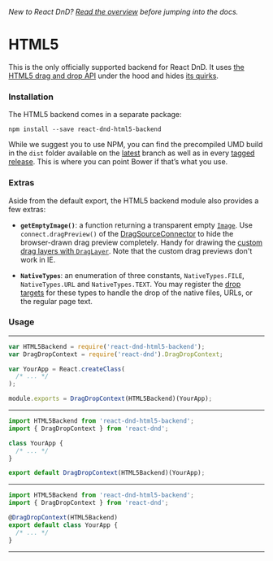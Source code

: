 *New to React DnD? [Read the overview](docs-overview.html) before jumping into the docs.*

HTML5
===================

This is the only officially supported backend for React DnD. It uses [the HTML5 drag and drop API](https://developer.mozilla.org/en-US/docs/Web/Guide/HTML/Drag_and_drop) under the hood and hides [its quirks](http://quirksmode.org/blog/archives/2009/09/the_html5_drag.html).

### Installation

The HTML5 backend comes in a separate package:

```
npm install --save react-dnd-html5-backend
```

While we suggest you to use NPM, you can find the precompiled UMD build in the `dist` folder available on the [latest](https://github.com/gaearon/react-dnd-html5-backend/tree/latest/dist) branch as well as in every [tagged release](https://github.com/gaearon/react-dnd-html5-backend/releases). This is where you can point Bower if that’s what you use.

### Extras

Aside from the default export, the HTML5 backend module also provides a few extras:

* **`getEmptyImage()`**: a function returning a transparent empty [`Image`](https://developer.mozilla.org/en-US/docs/Web/API/HTMLImageElement/Image). Use `connect.dragPreview()` of the [DragSourceConnector](docs-drag-source-connector.html) to hide the browser-drawn drag preview completely. Handy for drawing the [custom drag layers with `DragLayer`](docs-drag-layer.html). Note that the custom drag previews don't work in IE.

* **`NativeTypes`**: an enumeration of three constants, `NativeTypes.FILE`, `NativeTypes.URL` and `NativeTypes.TEXT`. You may register the [drop targets](docs-drop-target.html) for these types to handle the drop of the native files, URLs, or the regular page text.

### Usage

-------------------
```js
var HTML5Backend = require('react-dnd-html5-backend');
var DragDropContext = require('react-dnd').DragDropContext;

var YourApp = React.createClass(
  /* ... */
);

module.exports = DragDropContext(HTML5Backend)(YourApp);
```
-------------------
```js
import HTML5Backend from 'react-dnd-html5-backend';
import { DragDropContext } from 'react-dnd';

class YourApp {
  /* ... */
}

export default DragDropContext(HTML5Backend)(YourApp);
```
-------------------
```js
import HTML5Backend from 'react-dnd-html5-backend';
import { DragDropContext } from 'react-dnd';

@DragDropContext(HTML5Backend)
export default class YourApp {
  /* ... */
}
```
-------------------

